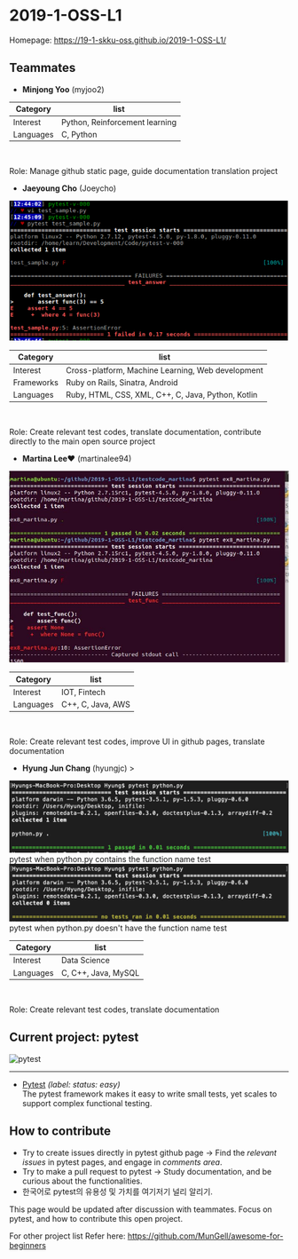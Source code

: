 # 2019-1-OSS-L1

Homepage: https://19-1-skku-oss.github.io/2019-1-OSS-L1/

## Teammates
* **Minjong Yoo** (myjoo2)

Category | list
-------- | ------
Interest | Python, Reinforcement learning
Languages | C, Python
<br> 

Role: Manage github static page, guide documentation translation project

* **Jaeyoung Cho** (Joeycho) 

![pytest](https://github.com/19-1-skku-oss/2019-1-OSS-L1/blob/master/pytest_first_one.PNG)

Category | list
-------- | ------
Interest | Cross-platform, Machine Learning, Web development
Frameworks | Ruby on Rails, Sinatra, Android
Languages | Ruby, HTML, CSS, XML, C++, C, Java, Python, Kotlin
<br> 

Role: Create relevant test codes, translate documentation, contribute directly to the main open source project

* **Martina Lee♥** (martinalee94) 

![pytest](https://github.com/19-1-skku-oss/2019-1-OSS-L1/blob/martina/testing_martina/11.JPG)

Category | list
-------- | ------
Interest | IOT, Fintech
Languages |C++, C, Java, AWS
<br> 

Role: Create relevant test codes, improve UI in github pages, translate documentation

*  **Hyung Jun Chang** (hyungjc) >

![pytest](https://github.com/19-1-skku-oss/2019-1-OSS-L1/blob/master/pytest_w_test.png)
pytest when python.py contains the function name test
![pytest](https://github.com/19-1-skku-oss/2019-1-OSS-L1/blob/master/pytest_wo_test.png)
pytest when python.py doesn't have the function name test

Category | list
-------- | ------
Interest | Data Science
Languages | C, C++, Java, MySQL
<br> 

Role: Create relevant test codes, translate documentation

## Current project: pytest

![pytest](https://docs.pytest.org/en/latest/_static/pytest1.png)

------

- [Pytest](https://github.com/pytest-dev/pytest/labels/status%3A%20easy) _(label: status: easy)_ <br> The pytest framework makes it easy to write small tests, yet scales to support complex functional testing.

## How to contribute

- Try to create issues directly in pytest github page -> Find the *relevant issues* in pytest pages, and engage in *comments area*.
- Try to make a pull request to pytest -> Study documentation, and be curious about the functionalities.
- 한국어로 pytest의 유용성 및 가치를 여기저기 널리 알리기.

This page would be updated after discussion with teammates. Focus on pytest, and how to contribute this open project.

For other project list Refer here: https://github.com/MunGell/awesome-for-beginners

